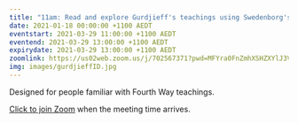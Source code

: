 ```yaml
---
title: "11am: Read and explore Gurdjieff's teachings using Swedenborg's insights"
date: 2021-01-18 00:00:00 +1100 AEDT
eventstart: 2021-03-29 11:00:00 +1100 AEDT
eventend: 2021-03-29 13:00:00 +1100 AEDT
expirydate: 2021-03-29 13:00:00 +1100 AEDT
zoomlink: https://us02web.zoom.us/j/702567371?pwd=MFYra0FnZmhXSHZXYlJ3VE5GMGkwZz09
img: images/gurdjieffID.jpg
---
```

Designed for people familiar with Fourth Way teachings.

[Click to join Zoom](https://us02web.zoom.us/j/702567371?pwd=MFYra0FnZmhXSHZXYlJ3VE5GMGkwZz09) when the meeting time arrives.